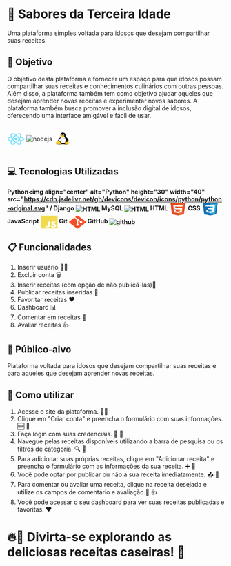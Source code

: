 # 🍲 Sabores da Terceira Idade
Uma plataforma simples voltada para idosos que desejam compartilhar suas receitas.

## 🎯 Objetivo
O objetivo desta plataforma é fornecer um espaço para que idosos possam compartilhar suas receitas e conhecimentos culinários com outras pessoas. Além disso, a plataforma também tem como objetivo ajudar aqueles que desejam aprender novas receitas e experimentar novos sabores. A plataforma também busca promover a inclusão digital de idosos, oferecendo uma interface amigável e fácil de usar.



<div valign="top"><br>
  <img align="center" alt="React Native" height="30" width="40" src="https://raw.githubusercontent.com/devicons/devicon/master/icons/react/react-original.svg">
  <img align="center" alt="nodejs" height="30" width="40" src="https://cdn.worldvectorlogo.com/logos/nodejs-icon.svg">

  <img align="center" alt="linux" height="30" width="40" src="https://raw.githubusercontent.com/devicons/devicon/master/icons/linux/linux-original.svg">
</div><br>

## 💻 Tecnologias Utilizadas


**Python<img align="center" alt="Python" height="30" width="40" src="https://cdn.jsdelivr.net/gh/devicons/devicon/icons/python/python-original.svg" /
Django <img align="center" alt="HTML" height="30" width="40" src="https://cdn.jsdelivr.net/gh/devicons/devicon/icons/django/django-plain.svg" /> 
MySQL <img align="center" alt="HTML" height="30" width="40" src="https://cdn.jsdelivr.net/gh/devicons/devicon/icons/mysql/mysql-original-wordmark.svg" />
HTML <img align="center" alt="HTML" height="30" width="40" src="https://raw.githubusercontent.com/devicons/devicon/master/icons/html5/html5-original.svg">
CSS <img align="center" alt="CSS" height="30" width="40" src="https://raw.githubusercontent.com/devicons/devicon/master/icons/css3/css3-original.svg">
JavaScript <img align="center" alt="Js" height="30" width="40" src="https://raw.githubusercontent.com/devicons/devicon/master/icons/javascript/javascript-plain.svg">
Git <img align="center" alt="git" height="30" width="40" src="https://raw.githubusercontent.com/devicons/devicon/master/icons/git/git-original.svg">
GitHub <img align="center" alt="github" height="35" width="35" src="https://cdn.jsdelivr.net/gh/devicons/devicon/icons/github/github-original-wordmark.svg" />**
          

## 📋 Funcionalidades
1. Inserir usuário :raising_hand_woman:
2. Excluir conta :wastebasket:
3. Inserir receitas (com opção de não publicá-las):pencil:
4. Publicar receitas inseridas :rocket:
5. Favoritar receitas :heart:
6. Dashboard :bar_chart:
7. Comentar em receitas :speech_balloon:
8. Avaliar receitas :thumbsup:

## 👥 Público-alvo

Plataforma voltada para idosos que desejam compartilhar suas receitas e para aqueles que desejam aprender novas receitas.

## 📖 Como utilizar

1. Acesse o site da plataforma.   :link::globe_with_meridians:
2. Clique em "Criar conta" e preencha o formulário com suas informações.   :new:  :memo:
3. Faça login com suas credenciais. :key:  :bust_in_silhouette:
4. Navegue pelas receitas disponíveis utilizando a barra de pesquisa ou os filtros de categoria. :mag: :open_file_folder:
5. Para adicionar suas próprias receitas, clique em "Adicionar receita" e preencha o formulário com as informações da sua receita.  :heavy_plus_sign:  :memo:
6. Você pode optar por publicar ou não a sua receita imediatamente. :outbox_tray:  :rocket:
7. Para comentar ou avaliar uma receita, clique na receita desejada e utilize os campos de comentário e avaliação.:speech_balloon: :thumbsup:
8. Você pode acessar o seu dashboard para ver suas receitas publicadas e favoritas. :heart:

# :fire::meat_on_bone: Divirta-se explorando as deliciosas receitas caseiras! :stew:

 

